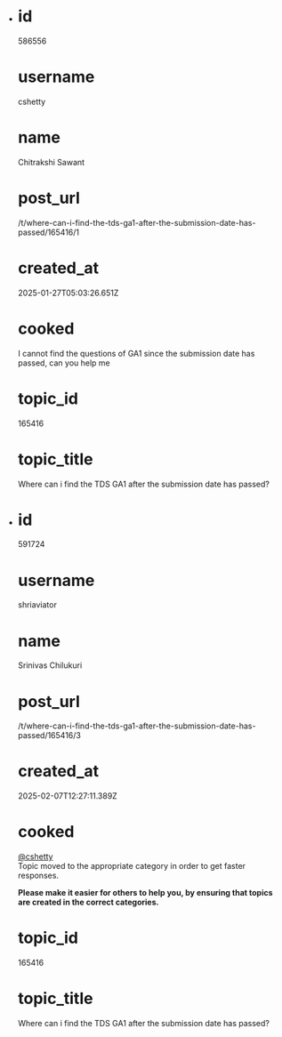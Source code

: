 - # id
  
  586556
  
  # username
  
  cshetty
  
  # name
  
  Chitrakshi Sawant
  
  # post_url
  
  /t/where-can-i-find-the-tds-ga1-after-the-submission-date-has-passed/165416/1
  
  # created_at
  
  2025-01-27T05:03:26.651Z
  
  # cooked
  
  <p>I cannot find the questions of GA1 since the submission date has passed, can you help me</p>
  
  # topic_id
  
  165416
  
  # topic_title
  
  Where can i find the TDS GA1 after the submission date has passed?
- # id
  
  591724
  
  # username
  
  shriaviator
  
  # name
  
  Srinivas Chilukuri
  
  # post_url
  
  /t/where-can-i-find-the-tds-ga1-after-the-submission-date-has-passed/165416/3
  
  # created_at
  
  2025-02-07T12:27:11.389Z
  
  # cooked
  
  <p><a class="mention" href="/u/cshetty">@cshetty</a><br>
  Topic moved to the appropriate category in order to get faster responses.</p>
  <p><strong>Please make it easier for others to help you, by ensuring that topics are created in the correct categories.</strong></p>
  
  # topic_id
  
  165416
  
  # topic_title
  
  Where can i find the TDS GA1 after the submission date has passed?
